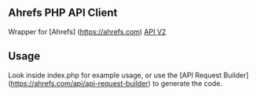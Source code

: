 ## Ahrefs PHP API Client ##

Wrapper for [Ahrefs] (https://ahrefs.com) [API V2](https://ahrefs.com/api/)

## Usage ##

Look inside index.php for example usage, or use the [API Request Builder] (https://ahrefs.com/api/api-request-builder) to generate the code.

